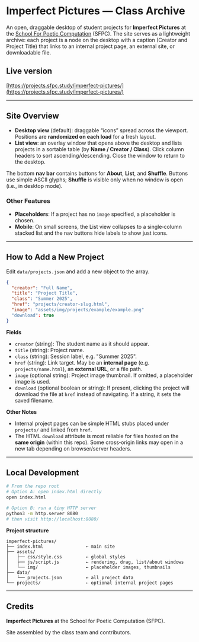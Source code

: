 # Imperfect Pictures — Class Archive

An open, draggable desktop of student projects for **Imperfect Pictures** at the [School For Poetic Computation](https://sfpc.study/) (SFPC). The site serves as a lightweight archive: each project is a node on the desktop with a caption (Creator and Project Title) that links to an internal project page, an external site, or downloadable file.

## Live version

[https://projects.sfpc.study/imperfect-pictures/](https://projects.sfpc.study/imperfect-pictures/)

---

## Site Overview

- **Desktop view** (default): draggable “icons” spread across the viewport. Positions are **randomized on each load** for a fresh layout.
- **List view**: an overlay window that opens above the desktop and lists projects in a sortable table (by **Name / Creator / Class**). Click column headers to sort ascending/descending. Close the window to return to the desktop.

The bottom **nav bar** contains buttons for **About**, **List**, and **Shuffle**. Buttons use simple ASCII glyphs; **Shuffle** is visible only when no window is open (i.e., in desktop mode).

### Other Features
- **Placeholders**: If a project has no `image` specified, a placeholder is chosen.
- **Mobile**: On small screens, the List view collapses to a single‑column stacked list and the nav buttons hide labels to show just icons.

---

## How to Add a New Project

Edit `data/projects.json` and add a new object to the array.

```json
{
  "creator": "Full Name",
  "title": "Project Title",
  "class": "Summer 2025",
  "href": "projects/creator-slug.html",
  "image": "assets/img/projects/example/example.png"
  "download": true
}
```

**Fields**
- `creator` (string): The student name as it should appear.
- `title` (string): Project name.
- `class` (string): Session label, e.g. "Summer 2025".
- `href` (string): Link target. May be an **internal page** (e.g. `projects/name.html`), an **external URL**, or a file path.
- `image` (optional string): Project image thumbnail. If omitted, a placeholder image is used.
- `download` (optional boolean or string): If present, clicking the project will download the file at `href` instead of navigating. If a string, it sets the saved filename.

**Other Notes**
- Internal project pages can be simple HTML stubs placed under `projects/` and linked from `href`.
- The HTML `download` attribute is most reliable for files hosted on the **same origin** (within this repo). Some cross‑origin links may open in a new tab depending on browser/server headers.

---

## Local Development

```bash
# From the repo root
# Option A: open index.html directly
open index.html

# Option B: run a tiny HTTP server
python3 -m http.server 8080
# then visit http://localhost:8080/
```

**Project structure**
```
imperfect-pictures/
├── index.html                ← main site
├── assets/
│   ├── css/style.css         ← global styles
│   ├── js/script.js          ← rendering, drag, list/about windows
│   └── img/                  ← placeholder images, thumbnails
├── data/
│   └── projects.json         ← all project data
└── projects/                 ← optional internal project pages
```

---

## Credits

**Imperfect Pictures** at the School for Poetic Computation (SFPC).

Site assembled by the class team and contributors.
